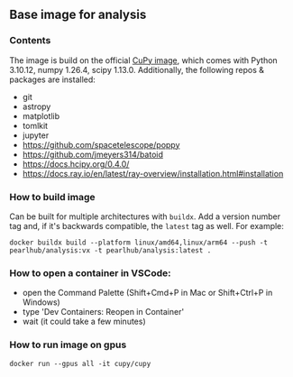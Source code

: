 ## Base image for analysis

### Contents
The image is build on the official [CuPy image](https://hub.docker.com/r/cupy/cupy/), which comes with Python 3.10.12, numpy 1.26.4, scipy 1.13.0. Additionally, the following repos & packages are installed:
- git
- astropy
- matplotlib
- tomlkit
- jupyter
- https://github.com/spacetelescope/poppy
- https://github.com/jmeyers314/batoid
- https://docs.hcipy.org/0.4.0/
- https://docs.ray.io/en/latest/ray-overview/installation.html#installation

### How to build image
Can be built for multiple architectures with `buildx`. Add a version number tag and, if it's backwards compatible, the `latest` tag as well. For example:
```
docker buildx build --platform linux/amd64,linux/arm64 --push -t pearlhub/analysis:vx -t pearlhub/analysis:latest .
```

### How to open a container in VSCode:
- open the Command Palette (Shift+Cmd+P in Mac or Shift+Ctrl+P in Windows)
- type 'Dev Containers: Reopen in Container'
- wait (it could take a few minutes)

### How to run image on gpus
```
docker run --gpus all -it cupy/cupy
```